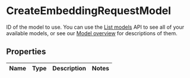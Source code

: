 

# CreateEmbeddingRequestModel

ID of the model to use. You can use the [List models](/docs/api-reference/models/list) API to see all of your available models, or see our [Model overview](/docs/models) for descriptions of them. 

## Properties

| Name | Type | Description | Notes |
|------------ | ------------- | ------------- | -------------|



